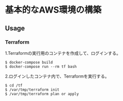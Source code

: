 # 基本的なAWS環境の構築

## Usage
### Terraform
1.Terraformの実行用のコンテナを作成して、ログインする。
```
$ docker-compose build
$ docker-compose run --rm tf bash
```

2.ログインしたコンテナ内で、Terraformを実行する。
```
$ cd /tf
$ /var/tmp/terraform init
$ /var/tmp/terraform plan or apply
```
